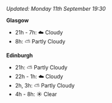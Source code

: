 *Updated: Monday 11th September 19:30*

**Glasgow**

* 21h - 7h: :cloud: Cloudy
* 8h: :partly_sunny: Partly Cloudy

**Edinburgh**

* 21h: :partly_sunny: Partly Cloudy
* 22h - 1h: :cloud: Cloudy
* 2h, 3h: :partly_sunny: Partly Cloudy
* 4h - 8h: :sunny: Clear
